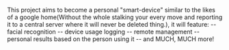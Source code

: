 This project aims to become a personal "smart-device" similar to the likes of a google home(Without the whole stalking your every move and reporting it to a central server where it will never be deleted thing.), 
it will feature:
-- facial recognition
-- device usage logging
-- remote management
-- personal results based on the person using it
-- and MUCH, MUCH more!